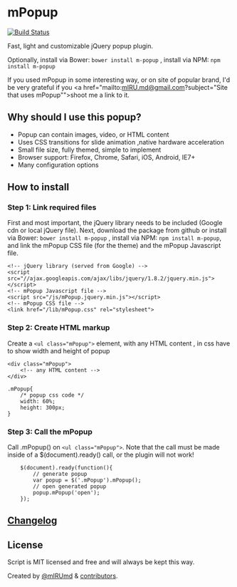 mPopup
======
[![Build Status](https://travis-ci.org/mIRUmd/mPopup.png)](https://travis-ci.org/mIRUmd/mPopup)

Fast, light and customizable jQuery popup plugin.

Optionally, install via Bower: `bower install m-popup` ,
install via NPM: `npm install m-popup`

If you used mPopup in some interesting way, or on site of popular brand, I'd be very grateful if you <a href="mailto:mIRU.md@gmail.com?subject="Site that uses mPopup"">shoot me</a> a link to it.

## Why should I use this popup?
* Popup can contain images, video, or HTML content
* Uses CSS transitions for slide animation ,native hardware acceleration
* Small file size, fully themed, simple to implement
* Browser support: Firefox, Chrome, Safari, iOS, Android, IE7+
* Many configuration options


## How to install

### Step 1: Link required files
First and most important, the jQuery library needs to be included (Google cdn or local jQuery file). Next, download the package from github or install via Bower: `bower install m-popup` , install via NPM: `npm install m-popup`, and link the mPopup CSS file (for the theme) and the mPopup Javascript file.

````
<!-- jQuery library (served from Google) -->
<script src="//ajax.googleapis.com/ajax/libs/jquery/1.8.2/jquery.min.js"></script>
<!-- mPopup Javascript file -->
<script src="/js/mPopup.jquery.min.js"></script>
<!-- mPopup CSS file -->
<link href="/lib/mPopup.css" rel="stylesheet">
````

### Step 2: Create HTML markup
Create a `<ul class="mPopup">` element, with any HTML content , in css have to show width and height of popup

````
<div class="mPopup">
    <!-- any HTML content -->
</div>
````

````
.mPopup{
    /* popup css code */
    width: 60%;
    height: 300px;
}
````

### Step 3: Call the mPopup
Call .mPopup() on `<ul class="mPopup">`. Note that the call must be made inside of a $(document).ready() call, or the plugin will not work!

````
    $(document).ready(function(){
        // generate popup
        var popup = $('.mPopup').mPopup();
        // open generated popup
        popup.mPopup('open');
    });
````

## [Changelog](https://github.com/mIRUmd/mPopup/releases)

## License

Script is MIT licensed and free and will always be kept this way.

Created by [@mIRUmd](http://twitter.com/mIRUmd) & [contributors](https://github.com/mIRUmd/mPopup/contributors).


